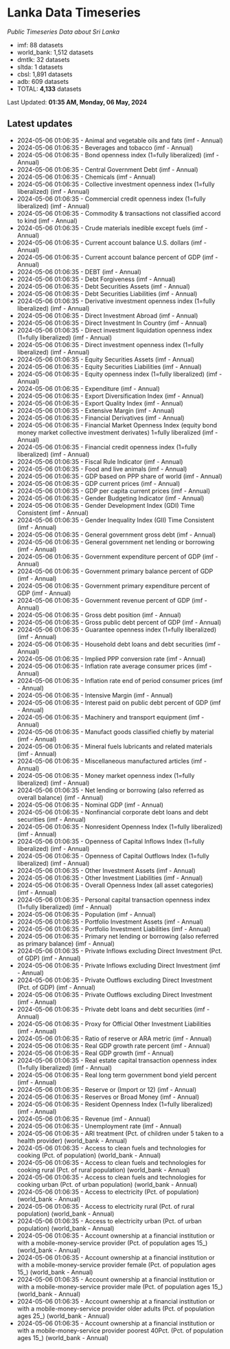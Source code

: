 # Lanka Data Timeseries
*Public Timeseries Data about Sri Lanka*

* imf: 88 datasets
* world_bank: 1,512 datasets
* dmtlk: 32 datasets
* sltda: 1 datasets
* cbsl: 1,891 datasets
* adb: 609 datasets
* TOTAL: **4,133** datasets

Last Updated: **01:35 AM, Monday, 06 May, 2024**

## Latest updates

* 2024-05-06 01:06:35 - Animal and vegetable oils and fats (imf - Annual)
* 2024-05-06 01:06:35 - Beverages and tobacco (imf - Annual)
* 2024-05-06 01:06:35 - Bond openness index (1=fully liberalized) (imf - Annual)
* 2024-05-06 01:06:35 - Central Government Debt (imf - Annual)
* 2024-05-06 01:06:35 - Chemicals (imf - Annual)
* 2024-05-06 01:06:35 - Collective investment openness index (1=fully liberalized) (imf - Annual)
* 2024-05-06 01:06:35 - Commercial credit openness index (1=fully liberalized) (imf - Annual)
* 2024-05-06 01:06:35 - Commodity & transactions not classified accord to kind (imf - Annual)
* 2024-05-06 01:06:35 - Crude materials inedible except fuels (imf - Annual)
* 2024-05-06 01:06:35 - Current account balance U.S. dollars (imf - Annual)
* 2024-05-06 01:06:35 - Current account balance percent of GDP (imf - Annual)
* 2024-05-06 01:06:35 - DEBT (imf - Annual)
* 2024-05-06 01:06:35 - Debt Forgiveness (imf - Annual)
* 2024-05-06 01:06:35 - Debt Securities Assets (imf - Annual)
* 2024-05-06 01:06:35 - Debt Securities Liabilities (imf - Annual)
* 2024-05-06 01:06:35 - Derivative investment openness index (1=fully liberalized) (imf - Annual)
* 2024-05-06 01:06:35 - Direct Investment Abroad (imf - Annual)
* 2024-05-06 01:06:35 - Direct Investment In Country (imf - Annual)
* 2024-05-06 01:06:35 - Direct investment liquidation openness index (1=fully liberalized) (imf - Annual)
* 2024-05-06 01:06:35 - Direct investment openness index (1=fully liberalized) (imf - Annual)
* 2024-05-06 01:06:35 - Equity Securities Assets (imf - Annual)
* 2024-05-06 01:06:35 - Equity Securities Liabilities (imf - Annual)
* 2024-05-06 01:06:35 - Equity openness index (1=fully liberalized) (imf - Annual)
* 2024-05-06 01:06:35 - Expenditure (imf - Annual)
* 2024-05-06 01:06:35 - Export Diversification Index (imf - Annual)
* 2024-05-06 01:06:35 - Export Quality Index (imf - Annual)
* 2024-05-06 01:06:35 - Extensive Margin (imf - Annual)
* 2024-05-06 01:06:35 - Financial Derivatives (imf - Annual)
* 2024-05-06 01:06:35 - Financial Market Openness Index (equity bond money market collective investment derivates) 1=fully liberalized (imf - Annual)
* 2024-05-06 01:06:35 - Financial credit openness index (1=fully liberalized) (imf - Annual)
* 2024-05-06 01:06:35 - Fiscal Rule Indicator (imf - Annual)
* 2024-05-06 01:06:35 - Food and live animals (imf - Annual)
* 2024-05-06 01:06:35 - GDP based on PPP share of world (imf - Annual)
* 2024-05-06 01:06:35 - GDP current prices (imf - Annual)
* 2024-05-06 01:06:35 - GDP per capita current prices (imf - Annual)
* 2024-05-06 01:06:35 - Gender Budgeting Indicator (imf - Annual)
* 2024-05-06 01:06:35 - Gender Development Index (GDI) Time Consistent (imf - Annual)
* 2024-05-06 01:06:35 - Gender Inequality Index (GII) Time Consistent (imf - Annual)
* 2024-05-06 01:06:35 - General government gross debt (imf - Annual)
* 2024-05-06 01:06:35 - General government net lending or borrowing (imf - Annual)
* 2024-05-06 01:06:35 - Government expenditure percent of GDP (imf - Annual)
* 2024-05-06 01:06:35 - Government primary balance percent of GDP (imf - Annual)
* 2024-05-06 01:06:35 - Government primary expenditure percent of GDP (imf - Annual)
* 2024-05-06 01:06:35 - Government revenue percent of GDP (imf - Annual)
* 2024-05-06 01:06:35 - Gross debt position (imf - Annual)
* 2024-05-06 01:06:35 - Gross public debt percent of GDP (imf - Annual)
* 2024-05-06 01:06:35 - Guarantee openness index (1=fully liberalized) (imf - Annual)
* 2024-05-06 01:06:35 - Household debt loans and debt securities (imf - Annual)
* 2024-05-06 01:06:35 - Implied PPP conversion rate (imf - Annual)
* 2024-05-06 01:06:35 - Inflation rate average consumer prices (imf - Annual)
* 2024-05-06 01:06:35 - Inflation rate end of period consumer prices (imf - Annual)
* 2024-05-06 01:06:35 - Intensive Margin (imf - Annual)
* 2024-05-06 01:06:35 - Interest paid on public debt percent of GDP (imf - Annual)
* 2024-05-06 01:06:35 - Machinery and transport equipment (imf - Annual)
* 2024-05-06 01:06:35 - Manufact goods classified chiefly by material (imf - Annual)
* 2024-05-06 01:06:35 - Mineral fuels lubricants and related materials (imf - Annual)
* 2024-05-06 01:06:35 - Miscellaneous manufactured articles (imf - Annual)
* 2024-05-06 01:06:35 - Money market openness index (1=fully liberalized) (imf - Annual)
* 2024-05-06 01:06:35 - Net lending or borrowing (also referred as overall balance) (imf - Annual)
* 2024-05-06 01:06:35 - Nominal GDP (imf - Annual)
* 2024-05-06 01:06:35 - Nonfinancial corporate debt loans and debt securities (imf - Annual)
* 2024-05-06 01:06:35 - Nonresident Openness Index (1=fully liberalized) (imf - Annual)
* 2024-05-06 01:06:35 - Openness of Capital Inflows Index (1=fully liberalized) (imf - Annual)
* 2024-05-06 01:06:35 - Openness of Capital Outflows Index (1=fully liberalized) (imf - Annual)
* 2024-05-06 01:06:35 - Other Investment Assets (imf - Annual)
* 2024-05-06 01:06:35 - Other Investment Liabilities (imf - Annual)
* 2024-05-06 01:06:35 - Overall Openness Index (all asset categories) (imf - Annual)
* 2024-05-06 01:06:35 - Personal capital transaction openness index (1=fully liberalized) (imf - Annual)
* 2024-05-06 01:06:35 - Population (imf - Annual)
* 2024-05-06 01:06:35 - Portfolio Investment Assets (imf - Annual)
* 2024-05-06 01:06:35 - Portfolio Investment Liabilities (imf - Annual)
* 2024-05-06 01:06:35 - Primary net lending or borrowing (also referred as primary balance) (imf - Annual)
* 2024-05-06 01:06:35 - Private Inflows excluding Direct Investment (Pct. of GDP) (imf - Annual)
* 2024-05-06 01:06:35 - Private Inflows excluding Direct Investment (imf - Annual)
* 2024-05-06 01:06:35 - Private Outflows excluding Direct Investment (Pct. of GDP) (imf - Annual)
* 2024-05-06 01:06:35 - Private Outflows excluding Direct Investment (imf - Annual)
* 2024-05-06 01:06:35 - Private debt loans and debt securities (imf - Annual)
* 2024-05-06 01:06:35 - Proxy for Official Other Investment Liabilities (imf - Annual)
* 2024-05-06 01:06:35 - Ratio of reserve or ARA metric (imf - Annual)
* 2024-05-06 01:06:35 - Real GDP growth rate percent (imf - Annual)
* 2024-05-06 01:06:35 - Real GDP growth (imf - Annual)
* 2024-05-06 01:06:35 - Real estate capital transaction openness index (1=fully liberalized) (imf - Annual)
* 2024-05-06 01:06:35 - Real long term government bond yield percent (imf - Annual)
* 2024-05-06 01:06:35 - Reserve or (Import or 12) (imf - Annual)
* 2024-05-06 01:06:35 - Reserves or Broad Money (imf - Annual)
* 2024-05-06 01:06:35 - Resident Openness Index (1=fully liberalized) (imf - Annual)
* 2024-05-06 01:06:35 - Revenue (imf - Annual)
* 2024-05-06 01:06:35 - Unemployment rate (imf - Annual)
* 2024-05-06 01:06:35 - ARI treatment (Pct. of children under 5 taken to a health provider) (world_bank - Annual)
* 2024-05-06 01:06:35 - Access to clean fuels and technologies for cooking (Pct. of population) (world_bank - Annual)
* 2024-05-06 01:06:35 - Access to clean fuels and technologies for cooking rural (Pct. of rural population) (world_bank - Annual)
* 2024-05-06 01:06:35 - Access to clean fuels and technologies for cooking urban (Pct. of urban population) (world_bank - Annual)
* 2024-05-06 01:06:35 - Access to electricity (Pct. of population) (world_bank - Annual)
* 2024-05-06 01:06:35 - Access to electricity rural (Pct. of rural population) (world_bank - Annual)
* 2024-05-06 01:06:35 - Access to electricity urban (Pct. of urban population) (world_bank - Annual)
* 2024-05-06 01:06:35 - Account ownership at a financial institution or with a mobile-money-service provider (Pct. of population ages 15_) (world_bank - Annual)
* 2024-05-06 01:06:35 - Account ownership at a financial institution or with a mobile-money-service provider female (Pct. of population ages 15_) (world_bank - Annual)
* 2024-05-06 01:06:35 - Account ownership at a financial institution or with a mobile-money-service provider male (Pct. of population ages 15_) (world_bank - Annual)
* 2024-05-06 01:06:35 - Account ownership at a financial institution or with a mobile-money-service provider older adults (Pct. of population ages 25_) (world_bank - Annual)
* 2024-05-06 01:06:35 - Account ownership at a financial institution or with a mobile-money-service provider poorest 40Pct. (Pct. of population ages 15_) (world_bank - Annual)
